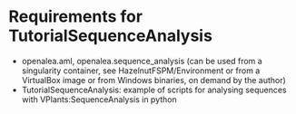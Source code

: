# Requirements for TutorialSequenceAnalysis

 * openalea.aml, openalea.sequence_analysis (can be used from a singularity container, see HazelnutFSPM/Environment or from a VirtualBox image or from Windows binaries, on demand by the author)
 * TutorialSequenceAnalysis: example of scripts for analysing sequences with VPlants:SequenceAnalysis in python
 